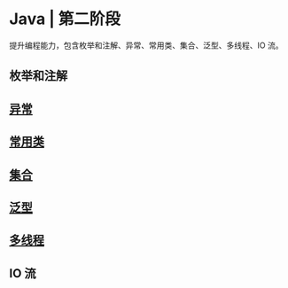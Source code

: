 # Java | 第二阶段

提升编程能力，包含枚举和注解、异常、常用类、集合、泛型、多线程、IO 流。

## 枚举和注解

## [异常](../基础知识/03.Java-异常处理.md)

## [常用类](../基础知识/02.Java-常用类.md)

## [集合](../基础知识/04.Java-集合框架.md)

## [泛型](../基础知识/05.Java-泛型.md)

## [多线程](../基础知识/07.Java-多线程.md)

## IO 流
